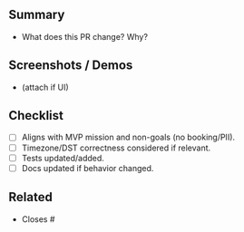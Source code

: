 ## Summary
- What does this PR change? Why?

## Screenshots / Demos
- (attach if UI)

## Checklist
- [ ] Aligns with MVP mission and non-goals (no booking/PII).
- [ ] Timezone/DST correctness considered if relevant.
- [ ] Tests updated/added.
- [ ] Docs updated if behavior changed.

## Related
- Closes #
